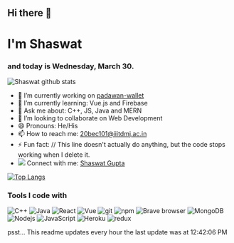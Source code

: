 ## Hi there 👋
# I'm Shaswat
### and today is Wednesday, March 30.

![Shaswat github stats](https://github-readme-stats.vercel.app/api?username=masterchief164&theme=dark&show_icons=true&hide_border=true)

- 🔭 I’m currently working on [padawan-wallet](https://github.com/thunderbiscuit&#x2F;padawan-wallet)
- 🌱 I’m currently learning: Vue.js and Firebase
- 💬 Ask me about: C++, JS, Java and MERN
- 👯 I’m looking to collaborate on Web Development
- 😄 Pronouns: He/His
- 📫 How to reach me: [20bec101@iiitdmj.ac.in](https://mail.google.com/mail/?view=cm&fs=1&tf=1&to=20bec101@iiitdmj.ac.in)
- ⚡ Fun fact: &#x2F;&#x2F; This line doesn&#39;t actually do anything, but the code stops working when I delete it.
- ![](https://i.stack.imgur.com/gVE0j.png) Connect with
me: [Shaswat Gupta](https://www.linkedin.com/in/shaswat-gupta-16b1891b4)

[![Top Langs](https://github-readme-stats.vercel.app/api/top-langs/?username=masterchief164&layout=compact&text_color=daf7dc&bg_color=151515)](https://github.com/masterchief164/github-readme-stats)

### Tools I code with

<p>
    <img alt="C++" src="https://img.shields.io/badge/C%2B%2B-00599C?style=flat-square&logo=c%2B%2B&logoColor=white"/>
    <img alt="Java" src="https://img.shields.io/badge/Java-ED8B00?style=flat-square&logo=java&logoColor=white"/>
    <img alt="React" src="https://img.shields.io/badge/React-20232A?style=flat-square&logo=react&logoColor=61DAFB"/>
    <img alt="Vue" src="https://img.shields.io/badge/Vue.js-35495E?style=flat-square&logo=vue.js&logoColor=4FC08D"/>
    <img alt="git" src="https://img.shields.io/badge/-Git-F05032?style=flat-square&logo=git&logoColor=white"/>
    <img alt="npm" src="https://img.shields.io/badge/-NPM-CB3837?style=flat-square&logo=npm&logoColor=white"/>
    <img alt="Brave browser"
         src="https://img.shields.io/badge/-Brave_Browser-FB542B?style=flat-square&logo=brave&logoColor=white"/>
    <img alt="MongoDB"
         src="https://img.shields.io/badge/-MongoDB-13aa52?style=flat-square&logo=mongodb&logoColor=white"/>
    <img alt="Nodejs" src="https://img.shields.io/badge/-Nodejs-43853d?style=flat-square&logo=Node.js&logoColor=white"/>
    <img alt="JavaScript"
         src="https://img.shields.io/badge/JavaScript-F7DF1E?style=flat-square&logo=javascript&logoColor=black"/>
    <img alt="Heroku" src="https://img.shields.io/badge/-Heroku-430098?style=flat-square&logo=heroku&logoColor=white"/>
    <img alt="redux" src="https://img.shields.io/badge/-Redux-764ABC?style=flat-square&logo=redux&logoColor=white"/>
    <img alt="" src=""/>
</p>

psst... This readme updates every hour
the last update  was at 12:42:06 PM